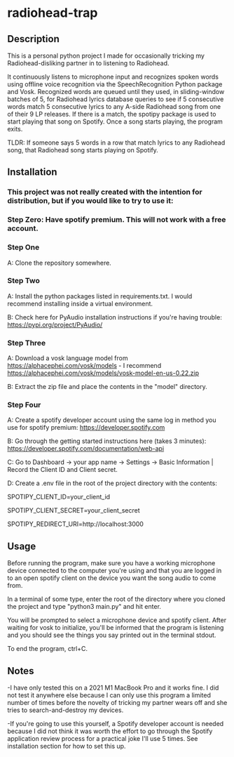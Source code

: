 # radiohead-trap

## Description
This is a personal python project I made for occasionally tricking my Radiohead-disliking partner in to listening to Radiohead. 

It continuously listens to microphone input and recognizes spoken words using offline voice recognition via the SpeechRecognition Python package and Vosk.  Recognized words are queued until they used, in sliding-window batches of 5, for Radiohead lyrics database queries to see if 5 consecutive words match 5 consecutive lyrics to any A-side Radiohead song from one of their 9 LP releases.  If there is a match, the spotipy package is used to start playing that song on Spotify.  Once a song starts playing, the program exits.

TLDR: If someone says 5 words in a row that match lyrics to any Radiohead song, that Radiohead song starts playing on Spotify. 


## Installation
### This project was not really created with the intention for distribution, but if you would like to try to use it:

### Step Zero: Have spotify premium.  This will not work with a free account.

### Step One
A: Clone the repository somewhere.

### Step Two
A: Install the python packages listed in requirements.txt.  I would recommend installing inside a virtual environment.

B: Check here for PyAudio installation instructions if you're having trouble: https://pypi.org/project/PyAudio/

### Step Three
A: Download a vosk language model from https://alphacephei.com/vosk/models - I recommend https://alphacephei.com/vosk/models/vosk-model-en-us-0.22.zip

B: Extract the zip file and place the contents in the "model" directory.

### Step Four
A: Create a spotify developer account using the same log in method you use for spotify premium: https://developer.spotify.com

B: Go through the getting started instructions here (takes 3 minutes): https://developer.spotify.com/documentation/web-api

C: Go to Dashboard -> your app name -> Settings -> Basic Information | Record the Client ID and Client secret.
  
D: Create a .env file in the root of the project directory with the contents:

SPOTIPY_CLIENT_ID=your_client_id
  
SPOTIPY_CLIENT_SECRET=your_client_secret
  
SPOTIPY_REDIRECT_URI=http://localhost:3000

## Usage
Before running the program, make sure you have a working microphone device connected to the computer you're using and that you are logged in to an open spotify client on the device you want the song audio to come from.

In a terminal of some type, enter the root of the directory where you cloned the project and type "python3 main.py" and hit enter.

You will be prompted to select a microphone device and spotify client.  After waiting for vosk to initialize, you'll be informed that the program is listening and you should see the things you say printed out in the terminal stdout.

To end the program, ctrl+C.


## Notes
-I have only tested this on a 2021 M1 MacBook Pro and it works fine.  I did not test it anywhere else because I can only use this program a limited number of times before the novelty of tricking my partner wears off and she tries to search-and-destroy my devices.

-If you're going to use this yourself, a Spotify developer account is needed because I did not think it was worth the effort to go through the Spotify application review process for a practical joke I'll use 5 times.  See installation section for how to set this up.



